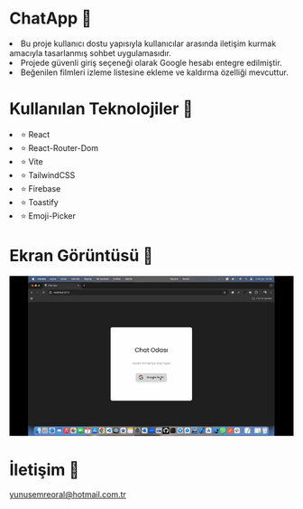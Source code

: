 # ChatApp 📧

<li>Bu proje kullanıcı dostu yapısıyla kullanıcılar arasında iletişim kurmak amacıyla tasarlanmış sohbet uygulamasıdır. </li>
<li>Projede güvenli giriş seçeneği olarak Google hesabı entegre edilmiştir. </li>
<li>Beğenilen filmleri izleme listesine ekleme ve kaldırma özelliği mevcuttur.</li>

# Kullanılan Teknolojiler 🎨

<li>⭐ React</li>
<li>⭐ React-Router-Dom</li>
<li>⭐ Vite</li>
<li>⭐ TailwindCSS</li>
<li>⭐ Firebase</li>
<li>⭐ Toastify</li>
<li>⭐ Emoji-Picker</li>

# Ekran Görüntüsü 🎥
<img src="chatapp.gif" width="auto">      

# İletişim 📩
yunusemreoral@hotmail.com.tr
